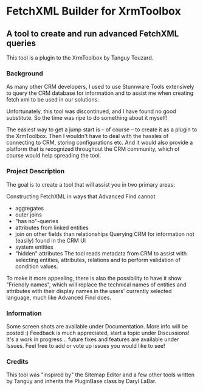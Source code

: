 # FetchXML Builder for XrmToolbox

## A tool to create and run advanced FetchXML queries

This tool is a plugin to the XrmToolbox by Tanguy Touzard.

### Background

As many other CRM developers, I used to use Stunnware Tools extensively to query the CRM database for information and to assist me when creating fetch xml to be used in our solutions.

Unfortunately, this tool was discontinued, and I have found no good substitute. So the time was ripe to do something about it myself!

The easiest way to get a jump start is – of course – to create it as a plugin to the XrmToolbox. Then I wouldn't have to deal with the hassles of connecting to CRM, storing configurations etc. And it would also provide a platform that is recognized throughout the CRM community, which of course would help spreading the tool.

### Project Description

The goal is to create a tool that will assist you in two primary areas:

Constructing FetchXML in ways that Advanced Find cannot
- aggregates
- outer joins
- "has no"-queries
- attributes from linked entities
- join on other fields than relationships
Querying CRM for information not (easily) found in the CRM UI
- system entities
- "hidden" attributes
The tool reads metadata from CRM to assist with selecting entities, attributes, relations and to perform validation of condition values.

To make it more appealing, there is also the possibility to have it show "Friendly names", which will replace the technical names of entities and attributes with their display names in the users' currently selected language, much like Advanced Find does.

### Information

Some screen shots are available under Documentation. More info will be posted :) 
Feedback is much appreciated, start a topic under Discussions!
It's a work in progress… future fixes and features are available under Issues.
Feel free to add or vote up issues you would like to see!

### Credits

This tool was "inspired by" the Sitemap Editor and a few other tools written by Tanguy and inherits the PluginBase class by Daryl LaBar.
